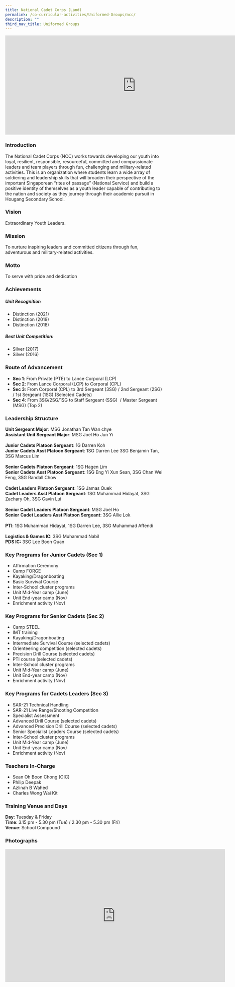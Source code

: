 ```yaml
---
title: National Cadet Corps (Land)
permalink: /co-curricular-activities/Uniformed-Groups/ncc/
description: ""
third_nav_title: Uniformed Groups
---
```

<center><iframe allowfullscreen="" allow="accelerometer; autoplay; clipboard-write; encrypted-media; gyroscope; picture-in-picture" frameborder="0" title="2022 NCC Open HouseTake 2" src="https://www.youtube.com/embed/Q2OJIGTxYoI" height="315" width="830"></iframe></center>

### Introduction

The National Cadet Corps (NCC) works towards developing our youth into loyal, resilient, responsible, resourceful, committed and compassionate leaders and team players through fun, challenging and military-related activities. This is an organization where students learn a wide array of soldiering and leadership skills that will broaden their perspective of the important Singaporean “rites of passage” (National Service) and build a positive identity of themselves as a youth leader capable of contributing to the nation and society as they journey through their academic pursuit in Hougang Secondary School.&nbsp;&nbsp;

### Vision

Extraordinary Youth Leaders.

### Mission

To nurture inspiring leaders and committed citizens through fun, adventurous and military-related activities.

### Motto

To serve with pride and dedication

### Achievements

##### **Unit Recognition**

*   Distinction (2021)  
*   Distinction (2019)  
*   Distinction (2018)

##### **Best Unit Competition:**  

*   Silver (2017)  
*   Silver (2016)

### Route of Advancement

* **Sec 1**: From Private (PTE) to Lance Corporal (LCP)   
* **Sec 2**: From Lance Corporal (LCP) to Corporal (CPL)
* **Sec 3**: From Corporal (CPL) to 3rd Sergeant (3SG) / 2nd Sergeant (2SG) / 1st Sergeant (1SG) (Selected Cadets)&nbsp;
* **Sec 4**: From 3SG/2SG/1SG to Staff Sergeant (SSG)&nbsp; / Master Sergeant (MSG) (Top 2)&nbsp; &nbsp;&nbsp;

  

### Leadership Structure

**Unit Sergeant Major**:&nbsp;MSG Jonathan Tan Wan chye  
**Assistant Unit Sergeant Major**: MSG Joel Ho Jun Yi  
&nbsp;  
**Junior Cadets Platoon Sergeant**:&nbsp;1G Darren Koh  
**Junior Cadets Asst Platoon Sergeant**: 1SG Darren Lee 3SG Benjamin Tan, 3SG Marcus Lim  
&nbsp;  
**Senior Cadets Platoon Sergeant**:&nbsp;1SG Hagen Lim  
**Senior Cadets Asst Platoon Sergeant**: 1SG Eng Yi Xun Sean, 3SG Chan Wei Feng, 3SG Randall Chow  
&nbsp;  
**Cadet Leaders Platoon Sergeant**:&nbsp;1SG Jamas Quek  
**Cadet Leaders Asst Platoon Sergeant**: 1SG Muhammad Hidayat, 3SG Zachary Oh, 3SG Gavin Lui  
&nbsp;  
**Senior Cadet Leaders Platoon Sergeant**: MSG Joel Ho  
**Senior**&nbsp;**Cadet Leaders Asst Platoon Sergeant**: 3SG Allie Lok  
&nbsp;  
**PTI**: 1SG Muhammad Hidayat, 1SG Darren Lee, 3SG Muhammad Affendi  
&nbsp;  
**Logistics &amp; Games IC**: 3SG Muhammad Nabil  
**PDS IC:**&nbsp;3SG Lee Boon Quan&nbsp;  

### Key Programs for Junior Cadets (Sec 1)
*   Affirmation Ceremony&nbsp;
*   Camp FORGE&nbsp;
*   Kayaking/Dragonboating&nbsp;
*   Basic Survival Course&nbsp;
*   Inter-School cluster programs&nbsp;
*   Unit Mid-Year camp (June)&nbsp;
*   Unit End-year camp (Nov)&nbsp;
*   Enrichment activity (Nov)

### Key Programs for Senior Cadets (Sec 2)
*   Camp STEEL
*   IMT training
*   Kayaking/Dragonboating
*   Intermediate Survival Course (selected cadets)
*   Orienteering competition (selected cadets)
*   Precision Drill Course (selected cadets)
*   PTI course (selected cadets)
*   Inter-School cluster programs
*   Unit Mid-Year camp (June)
*   Unit End-year camp (Nov)
*   Enrichment activity (Nov)

### Key Programs for Cadets Leaders (Sec 3)

*   SAR-21 Technical Handling&nbsp;
*   SAR-21 Live Range/Shooting Competition&nbsp;
*   Specialist Assessment&nbsp;
*   Advanced Drill Course (selected cadets)&nbsp;
*   Advanced Precision Drill Course (selected cadets)&nbsp;
*   Senior Specialist Leaders Course (selected cadets)&nbsp;
*   Inter-School cluster programs&nbsp;
*   Unit Mid-Year camp (June)&nbsp;
*   Unit End-year camp (Nov)&nbsp;
*   Enrichment activity (Nov)

### Teachers In-Charge

*   Sean Oh Boon Chong (OIC)
*   Philip Deepak  
*   Azlinah B Wahed
*   Charles Wong Wai Kit

### Training Venue and Days

**Day**: Tuesday &amp; Friday  
**Time**: 3.15 pm - 5.30 pm (Tue) / 2.30 pm - 5.30 pm (Fri)  
**Venue**: School Compound  

### Photographs

<center><iframe allowfullscreen="true" height="422" width="700" frameborder="0" src="https://docs.google.com/presentation/d/e/2PACX-1vR4g2iEm8jd8NAZhC6_W70LRjC_kTUKbdHcFrNXfxHUtiVGyqBVkxQbOqzX_6V7hufs69qVWJ56xv7J/embed?start=false&amp;loop=false&amp;delayms=3000"></iframe></center>